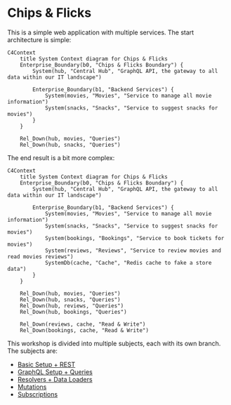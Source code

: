 # Chips & Flicks

This is a simple web application with multiple services. The start architecture is simple:

```mermaid
C4Context
    title System Context diagram for Chips & Flicks
    Enterprise_Boundary(b0, "Chips & Flicks Boundary") {
        System(hub, "Central Hub", "GraphQL API, the gateway to all data within our IT landscape")
            
        Enterprise_Boundary(b1, "Backend Services") {
            System(movies, "Movies", "Service to manage all movie information")
            System(snacks, "Snacks", "Service to suggest snacks for movies")
        }
    }
        
    Rel_Down(hub, movies, "Queries")
    Rel_Down(hub, snacks, "Queries")
```

The end result is a bit more complex:
```mermaid
C4Context
    title System Context diagram for Chips & Flicks
    Enterprise_Boundary(b0, "Chips & Flicks Boundary") {
        System(hub, "Central Hub", "GraphQL API, the gateway to all data within our IT landscape")

        Enterprise_Boundary(b1, "Backend Services") {
            System(movies, "Movies", "Service to manage all movie information")
            System(snacks, "Snacks", "Service to suggest snacks for movies")
            System(bookings, "Bookings", "Service to book tickets for movies")
            System(reviews, "Reviews", "Service to review movies and read movies reviews")
            SystemDb(cache, "Cache", "Redis cache to fake a store data")
        }
    }

    Rel_Down(hub, movies, "Queries")
    Rel_Down(hub, snacks, "Queries")
    Rel_Down(hub, reviews, "Queries")
    Rel_Down(hub, bookings, "Queries")
        
    Rel_Down(reviews, cache, "Read & Write") 
    Rel_Down(bookings, cache, "Read & Write")
```

This workshop is divided into multiple subjects, each with its own branch. The subjects are:

- [Basic Setup + REST](https://github.com/jacobduijzer/graphql-workshop)
- [GraphQL Setup + Queries](https://github.com/jacobduijzer/graphql-workshop/tree/graphql)
- [Resolvers + Data Loaders](https://github.com/jacobduijzer/graphql-workshop/tree/resolvers)
- [Mutations](https://github.com/jacobduijzer/graphql-workshop/tree/mutations)
- [Subscriptions](https://github.com/jacobduijzer/graphql-workshop/tree/subscriptions)
